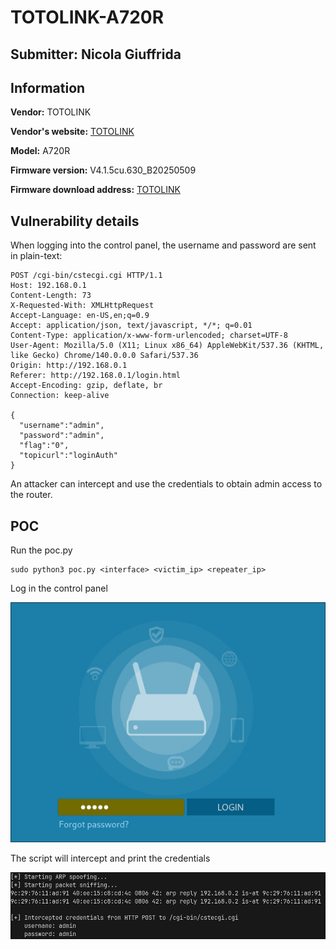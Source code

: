 # TOTOLINK-A720R

## Submitter: Nicola Giuffrida

## Information



**Vendor:** TOTOLINK

**Vendor's website:** [TOTOLINK](https://www.totolink.net/)

**Model:** A720R

**Firmware version:** V4.1.5cu.630_B20250509

**Firmware download address:** [TOTOLINK](https://www.totolink.net/home/menu/detail/menu_listtpl/download/id/203/ids/36.html)


## Vulnerability details

When logging into the control panel, the username and password are sent in plain-text:

```
POST /cgi-bin/cstecgi.cgi HTTP/1.1
Host: 192.168.0.1
Content-Length: 73
X-Requested-With: XMLHttpRequest
Accept-Language: en-US,en;q=0.9
Accept: application/json, text/javascript, */*; q=0.01
Content-Type: application/x-www-form-urlencoded; charset=UTF-8
User-Agent: Mozilla/5.0 (X11; Linux x86_64) AppleWebKit/537.36 (KHTML, like Gecko) Chrome/140.0.0.0 Safari/537.36
Origin: http://192.168.0.1
Referer: http://192.168.0.1/login.html
Accept-Encoding: gzip, deflate, br
Connection: keep-alive

{
  "username":"admin",
  "password":"admin",
  "flag":"0",
  "topicurl":"loginAuth"
}
```
An attacker can intercept and use the credentials to obtain admin access to the router.

## POC

Run the poc.py
```
sudo python3 poc.py <interface> <victim_ip> <repeater_ip>
```

Log in the control panel

![](imgs/1.jpeg)

The script will intercept and print the credentials

![](imgs/2.jpeg)



